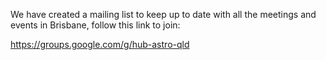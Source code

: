 We have created a mailing list to keep up to date with all the meetings and events in Brisbane, follow this link to join:

https://groups.google.com/g/hub-astro-qld